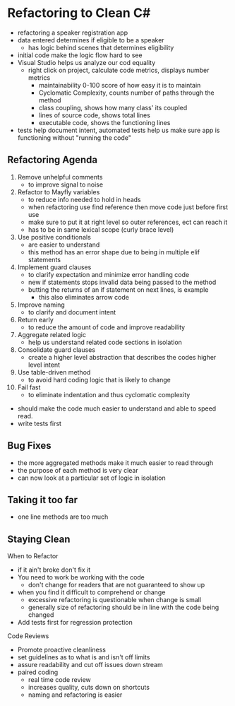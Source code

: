 # Refactoring to Clean C#

- refactoring a speaker registration app
- data entered determines if eligible to be a speaker
    - has logic behind scenes that determines eligibility
- initial code make the logic flow hard to see
- Visual Studio helps us analyze our cod equality
    - right click on project, calculate code metrics, displays number metrics
        - maintainability 0-100 score of how easy it is to maintain
        - Cyclomatic Complexity, counts number of paths through the method
        - class coupling, shows how many class' its coupled
        - lines of source code, shows total lines
        - executable code, shows the functioning lines
- tests help document intent, automated tests help us make sure app is functioning without "running the code"

## Refactoring Agenda

1. Remove unhelpful comments
    - to improve signal to noise
2. Refactor to Mayfly variables
    - to reduce info needed to hold in heads
    - when refactoring use find reference then move code just before first use
    - make sure to put it at right level so outer references, ect can reach it
    - has to be in same lexical scope (curly brace level)
3. Use positive conditionals
    - are easier to understand
    - this method has an error shape due to being in multiple elif statements
4. Implement guard clauses
    - to clarify expectation and minimize error handling code
    - new if statements stops invalid data being passed to the method
    - butting the returns of an if statement on next lines, is example
        - this also eliminates arrow code
5. Improve naming
    - to clarify and document intent
6. Return early
    - to reduce the amount of code and improve readability
7. Aggregate related logic
    - help us understand related code sections in isolation
8. Consolidate guard clauses
    - create a higher level abstraction that describes the codes higher level intent
9. Use table-driven method
    - to avoid hard coding logic that is likely to change
10. Fail fast
    - to eliminate indentation and thus cyclomatic complexity

- should make the code much easier to understand and able to speed read.
- write tests first

## Bug Fixes

- the more aggregated methods make it much easier to read through
- the purpose of each method is very clear
- can now look at a particular set of logic in isolation

## Taking it too far

- one line methods are too much

## Staying Clean

When to Refactor

- if it ain't broke don't fix it
- You need to work be working with the code
    - don't change for readers that are not guaranteed to show up
- when you find it difficult to comprehend or change
    - excessive refactoring is questionable when change is small
    - generally size of refactoring should be in line with the code being changed
- Add tests first for regression protection

Code Reviews

- Promote proactive cleanliness
- set guidelines as to what is and isn't off limits
- assure readability and cut off issues down stream
- paired coding
    - real time code review
    - increases quality, cuts down on shortcuts
    - naming and refactoring is easier